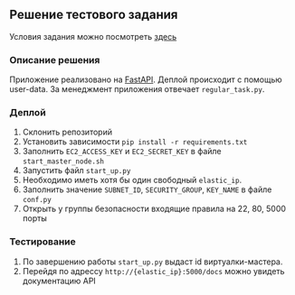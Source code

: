 ## Решение тестового задания

Условия задания можно посмотреть [здесь](https://ghe.cloud.croc.ru/c2/c2/wiki/StartTask)

### Описание решения
Приложение реализовано на [FastAPI](https://fastapi.tiangolo.com/).
Деплой происходит с помощью user-data. За менеджмент приложения отвечает `regular_task.py`. 

### Деплой
1. Склонить репозиторий
2. Установить зависимости `pip install -r requirements.txt`
3. Заполнить `EC2_ACCESS_KEY` и `EC2_SECRET_KEY` в файле `start_master_node.sh`
4. Запустить файл `start_up.py`
5. Необходимо иметь хотя бы один свободный `elastic_ip`.
6. Заполнить значение `SUBNET_ID`, `SECURITY_GROUP`, `KEY_NAME` в файле `conf.py`
7. Открыть у группы безопасности входящие правила на 22, 80, 5000 порты

### Тестирование
1. По завершению работы `start_up.py` выдаст id виртуалки-мастера.
2. Перейдя по адрессу `http://{elastic_ip}:5000/docs` можно увидеть документацию API